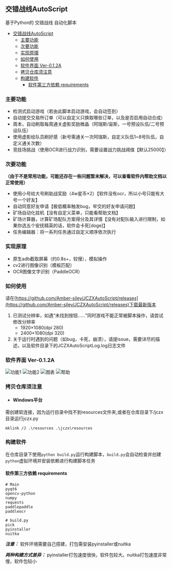 ## 交错战线AutoScript
基于Python的 交错战线 自动化脚本

- [交错战线AutoScript](#交错战线autoscript)
  - [主要功能](#主要功能)
  - [次要功能](#次要功能)
  - [实现原理](#实现原理)
  - [如何使用](#如何使用)
  - [软件界面 Ver-0.1.2A](#软件界面-ver-012a)
  - [拷贝仓库须注意](#拷贝仓库须注意)
  - [构建软件](#构建软件)
    - [软件第三方依赖 requirements](#软件第三方依赖-requirements)


### 主要功能
- 检测式启动游戏（若由此脚本启动游戏，会自动签到）
- 自动提交交易所订单（可以自定义只换取哪些订单，以及是否启用自动合成）
- 周本，自动刷取每周通关虚影奖励微晶（阿瑞斯/宙斯，一号预设队伍/二号预设队伍）
- 使用虚影给队员刷好感（新号需通关一次阿瑞斯，自定义队伍1~8号队伍，自定义通关次数）
- 竞技场挑战（使用OCR进行战力识别，需要设置战力挑战阈值【默认25000】）

### 次要功能
**（由于不是常用功能，可能还存在一些问题暂未解决，可以查看软件内帮助文档以正常使用）**
- 使用小号给大号刷助战奖励（4w星币×2）【软件没有ocr，所以小号只能有大号一个好友】
- 自动同意好友申请【极低概率触发bug，牢交的好友申请问题】
- 矿场自动化挂机【没有自定义菜单，只能看帮助文档】
- 矿场计算器，计算矿场配队方案得分及其详情【没有对配队输入进行限制，如果你选五个安抚精英的话，软件会卡死[doge]】
- 任务编辑器：将一系列任务通过自定义顺序依次执行

### 实现原理

- 原生adb截取屏幕（约0.8s+，较慢），模拟操作
- cv2进行图像识别（模板匹配）
- OCR图像文字识别（PaddleOCR）

### 如何使用
请在[https://github.com/Amber-siley/JCZXAutoScript/releases](https://github.com/Amber-siley/JCZXAutoScript/releases)下载最新版本
1. 已测试分辨率，如遇“未找到按钮……”同时游戏不能正常被脚本操作，请尝试修改分辨率
   - 1920×1080(dpi 280)
   - 2400×1080(dpi 320)
2. 关于运行时遇到的问题（如bug，卡死，崩溃），请提issue，需要详尽的描述，以及软件目录下的JCZXAutoScriptLog.log日志文件

### 软件界面 Ver-0.1.2A
![功能1](/screenshot/主界面功能1.png)
![功能2](/screenshot/功能2.png)
![图表](/screenshot/图表.png)
![帮助](/screenshot/帮助.png)

### 拷贝仓库须注意
- #### Windows平台
需创建软连接，因为运行目录中找不到resources文件夹,或者在仓库目录下/jczx目录运行jczx.py
```
mklink /J .\resources .\jczx\resources
```

### 构建软件
在仓库目录下使用```python build.py```运行构建脚本，```build.py```会自动检查并创建```python```虚拟环境并安装依赖进行构建脚本任务
#### 软件第三方依赖 requirements
```
# Main
pyqt6
opencv-python
numpy
requests
paddlepaddle
paddleocr

# build.py
pick
pyinstaller
nuitka
```
***注意：*** 软件环境需要自己搭建，打包需安装pyinstaller或nuitka

***两种构建方式差异：*** pyinstaller打包速度很快，软件包较大。nuitka打包速度非常慢，软件包较小
